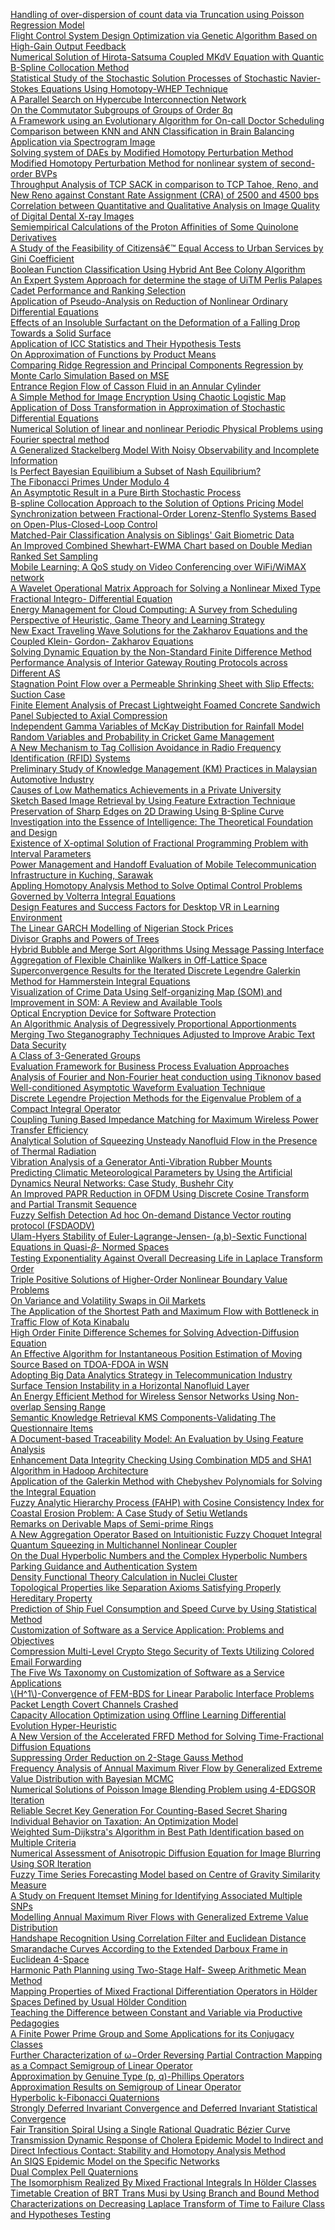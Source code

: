 <p><a href="6.pdf" data-smd-id="s1">Handling of over-dispersion of count data via Truncation using Poisson Regression Model</a><br /><a href="10.pdf" data-smd-id="s2">Flight Control System Design Optimization via Genetic Algorithm Based on High-Gain Output Feedback</a><br /><a href="11.pdf" data-smd-id="s3">Numerical Solution of Hirota-Satsuma Coupled MKdV Equation with Quantic B-Spline Collocation Method</a><br /><a href="12.pdf" data-smd-id="s4">Statistical Study of the Stochastic Solution Processes of Stochastic Navier-Stokes Equations Using Homotopy-WHEP Technique</a><br /><a href="13.pdf" data-smd-id="s5">A Parallel Search on Hypercube Interconnection Network</a><br /><a href="15.pdf" data-smd-id="s6">On the Commutator Subgroups of Groups of Order 8q</a><br /><a href="16.pdf" data-smd-id="s7">A Framework using an Evolutionary Algorithm for On-call Doctor Scheduling</a><br /><a href="17.pdf" data-smd-id="s8">Comparison between KNN and ANN Classification in Brain Balancing Application via Spectrogram Image</a><br /><a href="18.pdf" data-smd-id="s9">Solving system of DAEs by Modified Homotopy Perturbation Method</a><br /><a href="19.pdf" data-smd-id="s10">Modified Homotopy Perturbation Method for nonlinear system of second-order BVPs</a><br /><a href="20.pdf" data-smd-id="s11">Throughput Analysis of TCP SACK in comparison to TCP Tahoe, Reno, and New Reno against Constant Rate Assignment (CRA) of 2500 and 4500 bps</a><br /><a href="21.pdf" data-smd-id="s12">Correlation between Quantitative and Qualitative Analysis on Image Quality of Digital Dental X-ray Images</a><br /><a href="22.pdf" data-smd-id="s13">Semiempirical Calculations of the Proton Affinities of Some Quinolone Derivatives</a><br /><a href="23.pdf" data-smd-id="s14">A Study of the Feasibility of Citizens&acirc;&euro;&trade; Equal Access to Urban Services by Gini Coefficient</a><br /><a href="24.pdf" data-smd-id="s15">Boolean Function Classification Using Hybrid Ant Bee Colony Algorithm</a><br /><a href="25.pdf" data-smd-id="s16">An Expert System Approach for determine the stage of UiTM Perlis Palapes Cadet Performance and Ranking Selection</a><br /><a href="26.pdf" data-smd-id="s17">Application of Pseudo-Analysis on Reduction of Nonlinear Ordinary Differential Equations</a><br /><a href="27.pdf" data-smd-id="s18">Effects of an Insoluble Surfactant on the Deformation of a Falling Drop Towards a Solid Surface</a><br /><a href="28.pdf" data-smd-id="s19">Application of ICC Statistics and Their Hypothesis Tests</a><br /><a href="29.pdf" data-smd-id="s20">On Approximation of Functions by Product Means</a><br /><a href="30.pdf" data-smd-id="s21">Comparing Ridge Regression and Principal Components Regression by Monte Carlo Simulation Based on MSE</a><br /><a href="31.pdf" data-smd-id="s22">Entrance Region Flow of Casson Fluid in an Annular Cylinder</a><br /><a href="32.pdf" data-smd-id="s23">A Simple Method for Image Encryption Using Chaotic Logistic Map</a><br /><a href="33.pdf" data-smd-id="s24">Application of Doss Transformation in Approximation of Stochastic Differential Equations</a><br /><a href="34.pdf" data-smd-id="s25">Numerical Solution of linear and nonlinear Periodic Physical Problems using Fourier spectral method</a><br /><a href="35.pdf" data-smd-id="s26">A Generalized Stackelberg Model With Noisy Observability and Incomplete Information</a><br /><a href="36.pdf" data-smd-id="s27">Is Perfect Bayesian Equilibium a Subset of Nash Equilibrium?</a><br /><a href="37.pdf" data-smd-id="s28">The Fibonacci Primes Under Modulo 4</a><br /><a href="38.pdf" data-smd-id="s29">An Asymptotic Result in a Pure Birth Stochastic Process</a><br /><a href="39.pdf" data-smd-id="s30">B-spline Collocation Approach to the Solution of Options Pricing Model</a><br /><a href="40.pdf" data-smd-id="s31">Synchronization between Fractional-Order Lorenz-Stenflo Systems Based on Open-Plus-Closed-Loop Control</a><br /><a href="41.pdf" data-smd-id="s32">Matched-Pair Classification Analysis on Siblings' Gait Biometric Data</a><br /><a href="43.pdf" data-smd-id="s33">An Improved Combined Shewhart-EWMA Chart based on Double Median Ranked Set Sampling</a><br /><a href="44.pdf" data-smd-id="s34">Mobile Learning: A QoS study on Video Conferencing over WiFi/WiMAX network</a><br /><a href="45.pdf" data-smd-id="s35">A Wavelet Operational Matrix Approach for Solving a Nonlinear Mixed Type Fractional Integro- Differential Equation</a><br /><a href="46.pdf" data-smd-id="s36">Energy Management for Cloud Computing: A Survey from Scheduling Perspective of Heuristic, Game Theory and Learning Strategy</a><br /><a href="48.pdf" data-smd-id="s37">New Exact Traveling Wave Solutions for the Zakharov Equations and the Coupled Klein- Gordon- Zakharov Equations</a><br /><a href="51.pdf" data-smd-id="s38">Solving Dynamic Equation by the Non-Standard Finite Difference Method</a><br /><a href="52.pdf" data-smd-id="s39">Performance Analysis of Interior Gateway Routing Protocols across Different AS</a><br /><a href="55.pdf" data-smd-id="s40">Stagnation Point Flow over a Permeable Shrinking Sheet with Slip Effects: Suction Case</a><br /><a href="56.pdf" data-smd-id="s41">Finite Element Analysis of Precast Lightweight Foamed Concrete Sandwich Panel Subjected to Axial Compression</a><br /><a href="57.pdf" data-smd-id="s42">Independent Gamma Variables of McKay Distribution for Rainfall Model</a><br /><a href="58.pdf" data-smd-id="s43">Random Variables and Probability in Cricket Game Management</a><br /><a href="59.pdf" data-smd-id="s44">A New Mechanism to Tag Collision Avoidance in Radio Frequency Identification (RFID) Systems</a><br /><a href="60.pdf" data-smd-id="s45">Preliminary Study of Knowledge Management (KM) Practices in Malaysian Automotive Industry</a><br /><a href="61.pdf" data-smd-id="s46">Causes of Low Mathematics Achievements in a Private University</a><br /><a href="64.pdf" data-smd-id="s47">Sketch Based Image Retrieval by Using Feature Extraction Technique</a><br /><a href="65.pdf" data-smd-id="s48">Preservation of Sharp Edges on 2D Drawing Using B-Spline Curve</a><br /><a href="67.pdf" data-smd-id="s49">Investigation into the Essence of Intelligence: The Theoretical Foundation and Design</a><br /><a href="68.pdf" data-smd-id="s50">Existence of X-optimal Solution of Fractional Programming Problem with Interval Parameters</a><br /><a href="69.pdf" data-smd-id="s51">Power Management and Handoff Evaluation of Mobile Telecommunication Infrastructure in Kuching, Sarawak</a><br /><a href="71.pdf" data-smd-id="s52">Appling Homotopy Analysis Method to Solve Optimal Control Problems Governed by Volterra Integral Equations</a><br /><a href="72.pdf" data-smd-id="s53">Design Features and Success Factors for Desktop VR in Learning Environment</a><br /><a href="73.pdf" data-smd-id="s54">The Linear GARCH Modelling of Nigerian Stock Prices</a><br /><a href="74.pdf" data-smd-id="s55">Divisor Graphs and Powers of Trees</a><br /><a href="75.pdf" data-smd-id="s56">Hybrid Bubble and Merge Sort Algorithms Using Message Passing Interface</a><br /><a href="76.pdf" data-smd-id="s57">Aggregation of Flexible Chainlike Walkers in Off-Lattice Space</a><br /><a href="77.pdf" data-smd-id="s58">Superconvergence Results for the Iterated Discrete Legendre Galerkin Method for Hammerstein Integral Equations</a><br /><a href="78.pdf" data-smd-id="s59">Visualization of Crime Data Using Self-organizing Map (SOM) and Improvement in SOM: A Review and Available Tools</a><br /><a href="80.pdf" data-smd-id="s60">Optical Encryption Device for Software Protection</a><br /><a href="81.pdf" data-smd-id="s61">An Algorithmic Analysis of Degressively Proportional Apportionments</a><br /><a href="83.pdf" data-smd-id="s62">Merging Two Steganography Techniques Adjusted to Improve Arabic Text Data Security</a><br /><a href="86.pdf" data-smd-id="s63">A Class of 3-Generated Groups</a><br /><a href="87.pdf" data-smd-id="s64">Evaluation Framework for Business Process Evaluation Approaches</a><br /><a href="88.pdf" data-smd-id="s65">Analysis of Fourier and Non-Fourier heat conduction using Tiknonov based Well-conditioned Asymptotic Waveform Evaluation Technique</a><br /><a href="89.pdf" data-smd-id="s66">Discrete Legendre Projection Methods for the Eigenvalue Problem of a Compact Integral Operator</a><br /><a href="90.pdf" data-smd-id="s67">Coupling Tuning Based Impedance Matching for Maximum Wireless Power Transfer Efficiency</a><br /><a href="91.pdf" data-smd-id="s68">Analytical Solution of Squeezing Unsteady Nanofluid Flow in the Presence of Thermal Radiation</a><br /><a href="92.pdf" data-smd-id="s69">Vibration Analysis of a Generator Anti-Vibration Rubber Mounts</a><br /><a href="93.pdf" data-smd-id="s70">Predicting Climatic Meteorological Parameters by Using the Artificial Dynamics Neural Networks: Case Study, Bushehr City</a><br /><a href="94.pdf" data-smd-id="s71">An Improved PAPR Reduction in OFDM Using Discrete Cosine Transform and Partial Transmit Sequence</a><br /><a href="95.pdf" data-smd-id="s72">Fuzzy Selfish Detection Ad hoc On-demand Distance Vector routing protocol (FSDAODV)</a><br /><a href="99.pdf" data-smd-id="s73">Ulam-Hyers Stability of Euler-Lagrange-Jensen- (a,b)-Sextic Functional Equations in Quasi-𝛽- Normed Spaces</a><br /><a href="100.pdf" data-smd-id="s74">Testing Exponentiality Against Overall Decreasing Life in Laplace Transform Order</a><br /><a href="103.pdf" data-smd-id="s75">Triple Positive Solutions of Higher-Order Nonlinear Boundary Value Problems</a><br /><a href="104.pdf" data-smd-id="s76">On Variance and Volatility Swaps in Oil Markets</a><br /><a href="106.pdf" data-smd-id="s77">The Application of the Shortest Path and Maximum Flow with Bottleneck in Traffic Flow of Kota Kinabalu</a><br /><a href="108.pdf" data-smd-id="s78">High Order Finite Difference Schemes for Solving Advection-Diffusion Equation</a><br /><a href="109.pdf" data-smd-id="s79">An Effective Algorithm for Instantaneous Position Estimation of Moving Source Based on TDOA-FDOA in WSN</a><br /><a href="110.pdf" data-smd-id="s80">Adopting Big Data Analytics Strategy in Telecommunication Industry</a><br /><a href="111.pdf" data-smd-id="s81">Surface Tension Instability in a Horizontal Nanofluid Layer</a><br /><a href="112.pdf" data-smd-id="s82">An Energy Efficient Method for Wireless Sensor Networks Using Non-overlap Sensing Range</a><br /><a href="113.pdf" data-smd-id="s83">Semantic Knowledge Retrieval KMS Components-Validating The Questionnaire Items</a><br /><a href="114.pdf" data-smd-id="s84">A Document-based Traceability Model: An Evaluation by Using Feature Analysis</a><br /><a href="115.pdf" data-smd-id="s85">Enhancement Data Integrity Checking Using Combination MD5 and SHA1 Algorithm in Hadoop Architecture</a><br /><a href="116.pdf" data-smd-id="s86">Application of the Galerkin Method with Chebyshev Polynomials for Solving the Integral Equation</a><br /><a href="117.pdf" data-smd-id="s87">Fuzzy Analytic Hierarchy Process (FAHP) with Cosine Consistency Index for Coastal Erosion Problem: A Case Study of Setiu Wetlands</a><br /><a href="121.pdf" data-smd-id="s88">Remarks on Derivable Maps of Semi-prime Rings</a><br /><a href="122.pdf" data-smd-id="s89">A New Aggregation Operator Based on Intuitionistic Fuzzy Choquet Integral</a><br /><a href="123.pdf" data-smd-id="s90">Quantum Squeezing in Multichannel Nonlinear Coupler</a><br /><a href="126.pdf" data-smd-id="s91">On the Dual Hyperbolic Numbers and the Complex Hyperbolic Numbers</a><br /><a href="128.pdf" data-smd-id="s92">Parking Guidance and Authentication System</a><br /><a href="129.pdf" data-smd-id="s93">Density Functional Theory Calculation in Nuclei Cluster</a><br /><a href="130.pdf" data-smd-id="s94">Topological Properties like Separation Axioms Satisfying Properly Hereditary Property</a><br /><a href="131.pdf" data-smd-id="s95">Prediction of Ship Fuel Consumption and Speed Curve by Using Statistical Method</a><br /><a href="132.pdf" data-smd-id="s96">Customization of Software as a Service Application: Problems and Objectives</a><br /><a href="133.pdf" data-smd-id="s97">Compression Multi-Level Crypto Stego Security of Texts Utilizing Colored Email Forwarding</a><br /><a href="134.pdf" data-smd-id="s98">The Five Ws Taxonomy on Customization of Software as a Service Applications</a><br /><a href="135.pdf" data-smd-id="s99">\(H^1\)-Convergence of FEM-BDS for Linear Parabolic Interface Problems</a><br /><a href="136.pdf" data-smd-id="s100">Packet Length Covert Channels Crashed</a><br /><a href="137.pdf" data-smd-id="s101">Capacity Allocation Optimization using Offline Learning Differential Evolution Hyper-Heuristic</a><br /><a href="138.pdf" data-smd-id="s102">A New Version of the Accelerated FRFD Method for Solving Time-Fractional Diffusion Equations</a><br /><a href="139.pdf" data-smd-id="s103">Suppressing Order Reduction on 2-Stage Gauss Method</a><br /><a href="140.pdf" data-smd-id="s104">Frequency Analysis of Annual Maximum River Flow by Generalized Extreme Value Distribution with Bayesian MCMC</a><br /><a href="141.pdf" data-smd-id="s105">Numerical Solutions of Poisson Image Blending Problem using 4-EDGSOR Iteration</a><br /><a href="142.pdf" data-smd-id="s106">Reliable Secret Key Generation For Counting-Based Secret Sharing</a><br /><a href="143.pdf" data-smd-id="s107">Individual Behavior on Taxation: An Optimization Model</a><br /><a href="145.pdf" data-smd-id="s108">Weighted Sum-Dijkstra's Algorithm in Best Path Identification based on Multiple Criteria</a><br /><a href="146.pdf" data-smd-id="s109">Numerical Assessment of Anisotropic Diffusion Equation for Image Blurring Using SOR Iteration</a><br /><a href="147.pdf" data-smd-id="s110">Fuzzy Time Series Forecasting Model based on Centre of Gravity Similarity Measure</a><br /><a href="148.pdf" data-smd-id="s111">A Study on Frequent Itemset Mining for Identifying Associated Multiple SNPs</a><br /><a href="149.pdf" data-smd-id="s112">Modelling Annual Maximum River Flows with Generalized Extreme Value Distribution</a><br /><a href="150.pdf" data-smd-id="s113">Handshape Recognition Using Correlation Filter and Euclidean Distance</a><br /><a href="153.pdf" data-smd-id="s114">Smarandache Curves According to the Extended Darboux Frame in Euclidean 4-Space</a><br /><a href="154.pdf" data-smd-id="s115">Harmonic Path Planning using Two-Stage Half- Sweep Arithmetic Mean Method</a><br /><a href="155.pdf" data-smd-id="s116">Mapping Properties of Mixed Fractional Differentiation Operators in H&ouml;lder Spaces Defined by Usual H&ouml;lder Condition</a><br /><a href="156.pdf" data-smd-id="s117">Teaching the Difference between Constant and Variable via Productive Pedagogies</a><br /><a href="157.pdf" data-smd-id="s118">A Finite Power Prime Group and Some Applications for its Conjugacy Classes</a><br /><a href="158.pdf" data-smd-id="s119">Further Characterization of &omega;&minus;Order Reversing Partial Contraction Mapping as a Compact Semigroup of Linear Operator</a><br /><a href="159.pdf" data-smd-id="s120">Approximation by Genuine Type (p, q)-Phillips Operators</a><br /><a href="163.pdf" data-smd-id="s121">Approximation Results on Semigroup of Linear Operator</a><br /><a href="164.pdf" data-smd-id="s122">Hyperbolic k-Fibonacci Quaternions</a><br /><a href="165.pdf" data-smd-id="s123">Strongly Deferred Invariant Convergence and Deferred Invariant Statistical Convergence</a><br /><a href="166.pdf" data-smd-id="s124">Fair Transition Spiral Using a Single Rational Quadratic B&eacute;zier Curve</a><br /><a href="167.pdf" data-smd-id="s125">Transmission Dynamic Response of Cholera Epidemic Model to Indirect and Direct Infectious Contact: Stability and Homotopy Analysis Method</a><br /><a href="168.pdf" data-smd-id="s126">An SIQS Epidemic Model on the Specific Networks</a><br /><a href="169.pdf" data-smd-id="s127">Dual Complex Pell Quaternions</a><br /><a href="170.pdf" data-smd-id="s128">The Isomorphism Realized By Mixed Fractional Integrals In H&ouml;lder Classes</a><br /><a href="176.pdf" data-smd-id="s129">Timetable Creation of BRT Trans Musi by Using Branch and Bound Method</a><br /><a href="177.pdf" data-smd-id="s130">Characterizations on Decreasing Laplace Transform of Time to Failure Class and Hypotheses Testing</a></p>
